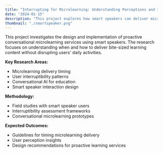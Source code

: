 ```yaml
---
title: "Interrupting for Microlearning: Understanding Perceptions and Interruptibility of Proactive Conversational Microlearning Services"
date: "2024-01-15"
description: "This project explores how smart speakers can deliver microlearning content at opportune moments, understanding user perceptions and interruptibility patterns for proactive conversational learning services."
thumbnail: "./smartspeaker.png"
---
```


This project investigates the design and implementation of proactive conversational microlearning services using smart speakers. The research focuses on understanding when and how to deliver bite-sized learning content without disrupting users' daily activities.

**Key Research Areas:**
- Microlearning delivery timing
- User interruptibility patterns
- Conversational AI for education
- Smart speaker interaction design

**Methodology:**
- Field studies with smart speaker users
- Interruptibility assessment frameworks
- Conversational microlearning prototypes

**Expected Outcomes:**
- Guidelines for timing microlearning delivery
- User perception insights
- Design recommendations for proactive learning services 